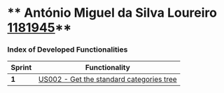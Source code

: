 ** António Miguel da Silva Loureiro [1181945](./)** 
===============================


### Index of Developed Functionalities ###


| Sprint | Functionality     |
|--------|--------------------|
| **1**  | [US002 - Get the standard categories tree](US002_GetStandardCategories.md) |